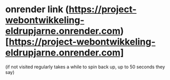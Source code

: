# onrender link (https://project-webontwikkeling-eldrupjarne.onrender.com)[https://project-webontwikkeling-eldrupjarne.onrender.com] 
(if not visited regularly takes a while to spin back up, up to 50 seconds they say)